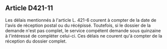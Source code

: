 ## Article D421-11

Les délais mentionnés à l'article L. 421-6 courent à compter de la date de l'avis de réception postal ou du
récépissé. Toutefois, si le dossier de la demande n'est pas complet, le service compétent demande sous
quinzaine à l'intéressé de compléter celui-ci. Ces délais ne courent qu'à compter de la réception du dossier
complet.


